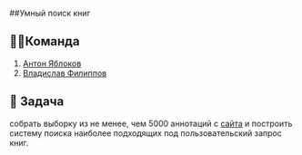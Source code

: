 ##Умный поиск книг
## 🦸‍♂️Команда
1. [Антон Яблоков](https://github.com/AntNikYab)
2. [Владислав Филиппов](https://github.com/Vlad1slawoo)

## 🎯 Задача 
собрать выборку из не менее, чем 5000 аннотаций c [сайта](https://www.biblio-globus.ru/category?cid=182&pagenumber=1) и построить систему поиска наиболее подходящих под пользовательский запрос книг.
